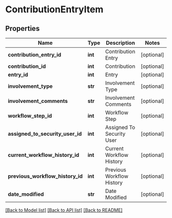# ContributionEntryItem

## Properties
Name | Type | Description | Notes
------------ | ------------- | ------------- | -------------
**contribution_entry_id** | **int** | Contribution Entry | [optional] 
**contribution_id** | **int** | Contribution | [optional] 
**entry_id** | **int** | Entry | [optional] 
**involvement_type** | **str** | Involvement Type | [optional] 
**involvement_comments** | **str** | Involvement Comments | [optional] 
**workflow_step_id** | **int** | Workflow Step | [optional] 
**assigned_to_security_user_id** | **int** | Assigned To Security User | [optional] 
**current_workflow_history_id** | **int** | Current Workflow History | [optional] 
**previous_workflow_history_id** | **int** | Previous Workflow History | [optional] 
**date_modified** | **str** | Date Modified | [optional] 

[[Back to Model list]](../README.md#documentation-for-models) [[Back to API list]](../README.md#documentation-for-api-endpoints) [[Back to README]](../README.md)


